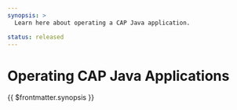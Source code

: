 ```yaml
---
synopsis: >
  Learn here about operating a CAP Java application.

status: released
---
```


# Operating CAP Java Applications

{{ $frontmatter.synopsis }}

<script setup>
import { data as pages } from '../index.data.ts'
</script>

<IndexList :pages='pages' />
